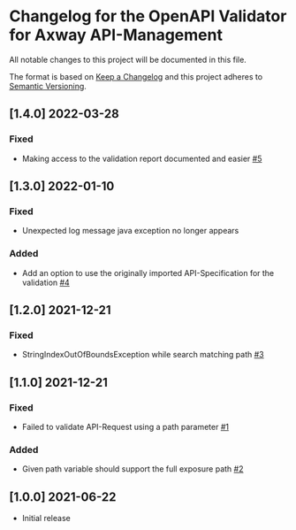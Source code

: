 # Changelog for the OpenAPI Validator for Axway API-Management
All notable changes to this project will be documented in this file.

The format is based on [Keep a Changelog](http://keepachangelog.com/)
and this project adheres to [Semantic Versioning](http://semver.org/).

## [1.4.0] 2022-03-28
### Fixed
- Making access to the validation report documented and easier [#5](https://github.com/Axway-API-Management-Plus/openapi-validator/issues/5)

## [1.3.0] 2022-01-10
### Fixed
- Unexpected log message java exception no longer appears

### Added
- Add an option to use the originally imported API-Specification for the validation [#4](https://github.com/Axway-API-Management-Plus/openapi-validator/issues/4)

## [1.2.0] 2021-12-21
### Fixed
- StringIndexOutOfBoundsException while search matching path [#3](https://github.com/Axway-API-Management-Plus/openapi-validator/issues/3)

## [1.1.0] 2021-12-21
### Fixed
- Failed to validate API-Request using a path parameter [#1](https://github.com/Axway-API-Management-Plus/openapi-validator/issues/1)

### Added
- Given path variable should support the full exposure path [#2](https://github.com/Axway-API-Management-Plus/openapi-validator/issues/2)

## [1.0.0] 2021-06-22

- Initial release

